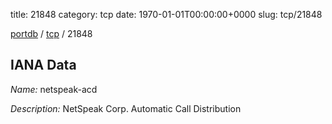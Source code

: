 title: 21848
category: tcp
date: 1970-01-01T00:00:00+0000
slug: tcp/21848

[portdb](/) / [tcp](/category/tcp.html) / 21848


## IANA Data

_Name:_ netspeak-acd

_Description:_ NetSpeak Corp. Automatic Call Distribution

